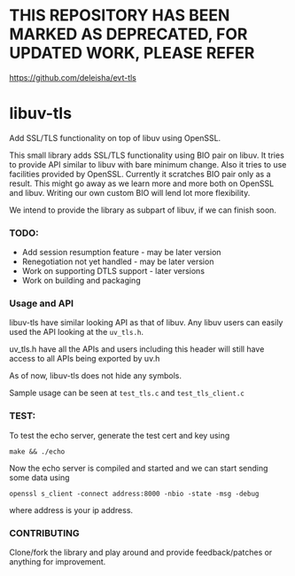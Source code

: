 # THIS REPOSITORY HAS BEEN MARKED AS DEPRECATED, FOR UPDATED WORK, PLEASE REFER 
https://github.com/deleisha/evt-tls
# libuv-tls
Add SSL/TLS functionality on top of libuv using OpenSSL.

This small library adds SSL/TLS functionality using BIO pair on libuv. It tries to provide
API similar to libuv with bare minimum change. Also it tries to use facilities provided by
OpenSSL. Currently it scratches BIO pair only as a result. This might go away as we learn
more and more both on OpenSSL and libuv. Writing our own custom BIO will lend lot more
flexibility. 

We intend to provide the library as subpart of libuv, if we can finish soon.

### TODO:
- Add session resumption feature - may be later version
- Renegotiation not yet handled - may be later version
- Work on supporting DTLS support - later versions
- Work on building and packaging

### Usage and API
libuv-tls have similar looking API as that of libuv. Any libuv users can easily used the API 
looking at the `uv_tls.h`.

uv_tls.h have all the APIs and users including this header will still have access to all APIs
being exported by uv.h

As of now, libuv-tls does not hide any symbols.

Sample usage can be seen at ```test_tls.c``` and ```test_tls_client.c```


### TEST:
To test the echo server, generate the test cert and key using

```make && ./echo```

Now the echo server is compiled and started and we can start sending some data using

```openssl s_client -connect address:8000 -nbio -state -msg -debug```


where address is your ip address.

### CONTRIBUTING
Clone/fork the library and play around and provide feedback/patches or anything for improvement.
